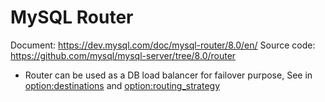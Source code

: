 # MySQL Router

Document: https://dev.mysql.com/doc/mysql-router/8.0/en/
Source code: https://github.com/mysql/mysql-server/tree/8.0/router

- Router can be used as a DB load balancer for failover purpose, See in [option:destinations](https://dev.mysql.com/doc/mysql-router/8.0/en/mysql-router-conf-options.html#option_mysqlrouter_destinations) and [option:routing_strategy](https://dev.mysql.com/doc/mysql-router/8.0/en/mysql-router-conf-options.html#option_mysqlrouter_routing_strategy)
